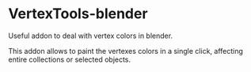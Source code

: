 # VertexTools-blender
Useful addon to deal with vertex colors in blender.

This addon allows to paint the vertexes colors in a single click, affecting entire collections or selected objects.
